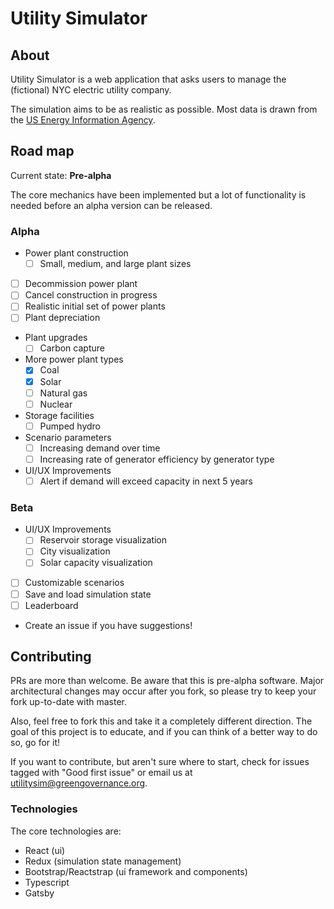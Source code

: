 # Utility Simulator

## About

Utility Simulator is a web application that asks users to manage the (fictional)
NYC electric utility company.

The simulation aims to be as realistic as possible. Most data is drawn from the
[US Energy Information Agency](https://eia.gov).

## Road map

Current state: **Pre-alpha**

The core mechanics have been implemented but a lot of functionality is needed
before an alpha version can be released.

### Alpha

- Power plant construction
  - [ ] Small, medium, and large plant sizes
- [ ] Decommission power plant
- [ ] Cancel construction in progress
- [ ] Realistic initial set of power plants
- [ ] Plant depreciation
- Plant upgrades
  - [ ] Carbon capture
- More power plant types
  - [x] Coal
  - [x] Solar
  - [ ] Natural gas
  - [ ] Nuclear
- Storage facilities
  - [ ] Pumped hydro
- Scenario parameters
  - [ ] Increasing demand over time
  - [ ] Increasing rate of generator efficiency by generator type
- UI/UX Improvements
  - [ ] Alert if demand will exceed capacity in next 5 years

### Beta

- UI/UX Improvements
  - [ ] Reservoir storage visualization
  - [ ] City visualization
  - [ ] Solar capacity visualization
- [ ] Customizable scenarios
- [ ] Save and load simulation state
- [ ] Leaderboard
- Create an issue if you have suggestions!

## Contributing

PRs are more than welcome. Be aware that this is pre-alpha software. Major
architectural changes may occur after you fork, so please try to keep your fork
up-to-date with master.

Also, feel free to fork this and take it a completely different direction. The
goal of this project is to educate, and if you can think of a better way to do
so, go for it!

If you want to contribute, but aren't sure where to start, check for issues
tagged with "Good first issue" or email us at utilitysim@greengovernance.org.

### Technologies

The core technologies are:

- React (ui)
- Redux (simulation state management)
- Bootstrap/Reactstrap (ui framework and components)
- Typescript
- Gatsby
